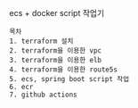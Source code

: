 ecs + docker script 작업기


```
목차 
1. terraform 설치
2. terraform을 이용한 vpc 
3. terraform을 이용한 elb
4. terraform을 이용한 route5s
5. ecs, spring boot script 작업
6. ecr
7. github actions

```